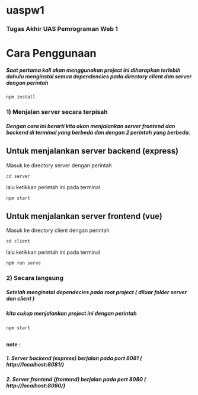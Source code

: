 
# uaspw1 
 ### Tugas Akhir UAS Pemrograman Web 1

# Cara Penggunaan
 ##### Saat pertama kali akan menggunakan project ini diharapkan terlebih dahulu menginstal semua dependencies pada directory client dan server dengan perintah 
   ```
   npm install
   ```  
 ### 1) Menjalan server secara terpisah  
 ##### Dengan cara ini berarti kita akan menjalankan server frontend dan backend di terminal yang berbeda dan dengan 2 perintah yang berbeda.
 
  ## Untuk menjalankan server backend (express)
   Masuk ke directory server dengan perintah 
  ```
  cd server
  ``` 
   lalu ketikkan perintah ini pada terminal
  ```
  npm start
  ```
   ## Untuk menjalankan server frontend (vue)
 
  Masuk ke directory client dengan perintah 
  ```
  cd client
  ``` 
  lalu ketikkan perintah ini pada terminal
  ```
  npm run serve
  ```
### 2) Secara langsung
   
   ##### Setelah menginstal dependecies pada root project ( diluar folder server dan client ) 
   ##### kita cukup menjalankan project ini dengan perintah
 
   ```
   npm start
   ```
##
#### note : 
##### 1. Server backend (express) berjalan pada port 8081 ( http://localhost:8081/)
##### 2. Server frontend (frontend) berjalan pada port 8080 ( http://localhost:8080/)
